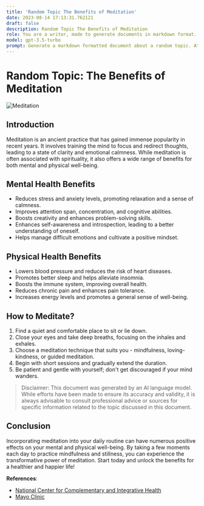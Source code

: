 ```yaml
---
title: 'Random Topic The Benefits of Meditation'
date: 2023-08-14 17:13:31.762121
draft: false
description: Random Topic The Benefits of Meditation
role: You are a writer, made to generate documents in markdown format. It is very important that all of the documents you generate are in valid markdown format.
model: gpt-3.5-turbo
prompt: Generate a markdown formatted document about a random topic. At the bottom, include a disclaimer explaining that the document was generated by you. The first line of the document should be the title. Make sure that the entire document is in proper markdown format, using a mix of various tags to make the document visually appealing.
---
```


# Random Topic: The Benefits of Meditation

![Meditation](https://www.exampleimages.com/meditation.jpg)

## Introduction

Meditation is an ancient practice that has gained immense popularity in recent years. It involves training the mind to focus and redirect thoughts, leading to a state of clarity and emotional calmness. While meditation is often associated with spirituality, it also offers a wide range of benefits for both mental and physical well-being.

## Mental Health Benefits

- Reduces stress and anxiety levels, promoting relaxation and a sense of calmness.
- Improves attention span, concentration, and cognitive abilities.
- Boosts creativity and enhances problem-solving skills.
- Enhances self-awareness and introspection, leading to a better understanding of oneself.
- Helps manage difficult emotions and cultivate a positive mindset.

## Physical Health Benefits

- Lowers blood pressure and reduces the risk of heart diseases.
- Promotes better sleep and helps alleviate insomnia.
- Boosts the immune system, improving overall health.
- Reduces chronic pain and enhances pain tolerance.
- Increases energy levels and promotes a general sense of well-being.

## How to Meditate?

1. Find a quiet and comfortable place to sit or lie down.
2. Close your eyes and take deep breaths, focusing on the inhales and exhales.
3. Choose a meditation technique that suits you - mindfulness, loving-kindness, or guided meditation.
4. Begin with short sessions and gradually extend the duration.
5. Be patient and gentle with yourself; don't get discouraged if your mind wanders.

> Disclaimer: This document was generated by an AI language model. While efforts have been made to ensure its accuracy and validity, it is always advisable to consult professional advice or sources for specific information related to the topic discussed in this document.

## Conclusion

Incorporating meditation into your daily routine can have numerous positive effects on your mental and physical well-being. By taking a few moments each day to practice mindfulness and stillness, you can experience the transformative power of meditation. Start today and unlock the benefits for a healthier and happier life!

**References**:
- [National Center for Complementary and Integrative Health](https://www.nccih.nih.gov/health/meditation-in-depth)
- [Mayo Clinic](https://www.mayoclinic.org/tests-procedures/meditation/in-depth/meditation/art-20045858)